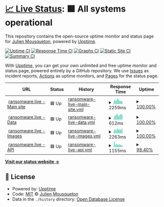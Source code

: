 # [📈 Live Status](https://uptime.ransomware.live): <!--live status--> **🟩 All systems operational**

This repository contains the open-source uptime monitor and status page for [Julien Mousqueton](http://www.julien.io), powered by [Upptime](https://github.com/upptime/upptime).

[![Uptime CI](https://github.com/JMousqueton/uptime.ransomware.live/workflows/Uptime%20CI/badge.svg)](https://github.com/JMousqueton/uptime.ransomware.live/actions?query=workflow%3A%22Uptime+CI%22)
[![Response Time CI](https://github.com/JMousqueton/uptime.ransomware.live/workflows/Response%20Time%20CI/badge.svg)](https://github.com/JMousqueton/uptime.ransomware.live/actions?query=workflow%3A%22Response+Time+CI%22)
[![Graphs CI](https://github.com/JMousqueton/uptime.ransomware.live/workflows/Graphs%20CI/badge.svg)](https://github.com/JMousqueton/uptime.ransomware.live/actions?query=workflow%3A%22Graphs+CI%22)
[![Static Site CI](https://github.com/JMousqueton/uptime.ransomware.live/workflows/Static%20Site%20CI/badge.svg)](https://github.com/JMousqueton/uptime.ransomware.live/actions?query=workflow%3A%22Static+Site+CI%22)
[![Summary CI](https://github.com/JMousqueton/uptime.ransomware.live/workflows/Summary%20CI/badge.svg)](https://github.com/JMousqueton/uptime.ransomware.live/actions?query=workflow%3A%22Summary+CI%22)

With [Upptime](https://upptime.js.org), you can get your own unlimited and free uptime monitor and status page, powered entirely by a GitHub repository. We use [Issues](https://github.com/JMousqueton/uptime.ransomware.live/issues) as incident reports, [Actions](https://github.com/JMousqueton/uptime.ransomware.live/actions) as uptime monitors, and [Pages](https://uptime.ransomware.live) for the status page.

<!--start: status pages-->
<!-- This summary is generated by Upptime (https://github.com/upptime/upptime) -->
<!-- Do not edit this manually, your changes will be overwritten -->
<!-- prettier-ignore -->
| URL | Status | History | Response Time | Uptime |
| --- | ------ | ------- | ------------- | ------ |
| <img alt="" src="https://icons.duckduckgo.com/ip3/www.ransomware.live.ico" height="13"> [ransomware.live - Main site](https://www.ransomware.live) | 🟩 Up | [ransomware-live-main-site.yml](https://github.com/JMousqueton/uptime.ransomware.live/commits/HEAD/history/ransomware-live-main-site.yml) | <details><summary><img alt="Response time graph" src="./graphs/ransomware-live-main-site/response-time-week.png" height="20"> 2259ms</summary><br><a href="https://uptime.ransomware.live/history/ransomware-live-main-site"><img alt="Response time 1193" src="https://img.shields.io/endpoint?url=https%3A%2F%2Fraw.githubusercontent.com%2FJMousqueton%2Fuptime.ransomware.live%2FHEAD%2Fapi%2Fransomware-live-main-site%2Fresponse-time.json"></a><br><a href="https://uptime.ransomware.live/history/ransomware-live-main-site"><img alt="24-hour response time 2335" src="https://img.shields.io/endpoint?url=https%3A%2F%2Fraw.githubusercontent.com%2FJMousqueton%2Fuptime.ransomware.live%2FHEAD%2Fapi%2Fransomware-live-main-site%2Fresponse-time-day.json"></a><br><a href="https://uptime.ransomware.live/history/ransomware-live-main-site"><img alt="7-day response time 2259" src="https://img.shields.io/endpoint?url=https%3A%2F%2Fraw.githubusercontent.com%2FJMousqueton%2Fuptime.ransomware.live%2FHEAD%2Fapi%2Fransomware-live-main-site%2Fresponse-time-week.json"></a><br><a href="https://uptime.ransomware.live/history/ransomware-live-main-site"><img alt="30-day response time 1903" src="https://img.shields.io/endpoint?url=https%3A%2F%2Fraw.githubusercontent.com%2FJMousqueton%2Fuptime.ransomware.live%2FHEAD%2Fapi%2Fransomware-live-main-site%2Fresponse-time-month.json"></a><br><a href="https://uptime.ransomware.live/history/ransomware-live-main-site"><img alt="1-year response time 1358" src="https://img.shields.io/endpoint?url=https%3A%2F%2Fraw.githubusercontent.com%2FJMousqueton%2Fuptime.ransomware.live%2FHEAD%2Fapi%2Fransomware-live-main-site%2Fresponse-time-year.json"></a></details> | <details><summary><a href="https://uptime.ransomware.live/history/ransomware-live-main-site">100.00%</a></summary><a href="https://uptime.ransomware.live/history/ransomware-live-main-site"><img alt="All-time uptime 99.84%" src="https://img.shields.io/endpoint?url=https%3A%2F%2Fraw.githubusercontent.com%2FJMousqueton%2Fuptime.ransomware.live%2FHEAD%2Fapi%2Fransomware-live-main-site%2Fuptime.json"></a><br><a href="https://uptime.ransomware.live/history/ransomware-live-main-site"><img alt="24-hour uptime 100.00%" src="https://img.shields.io/endpoint?url=https%3A%2F%2Fraw.githubusercontent.com%2FJMousqueton%2Fuptime.ransomware.live%2FHEAD%2Fapi%2Fransomware-live-main-site%2Fuptime-day.json"></a><br><a href="https://uptime.ransomware.live/history/ransomware-live-main-site"><img alt="7-day uptime 100.00%" src="https://img.shields.io/endpoint?url=https%3A%2F%2Fraw.githubusercontent.com%2FJMousqueton%2Fuptime.ransomware.live%2FHEAD%2Fapi%2Fransomware-live-main-site%2Fuptime-week.json"></a><br><a href="https://uptime.ransomware.live/history/ransomware-live-main-site"><img alt="30-day uptime 99.90%" src="https://img.shields.io/endpoint?url=https%3A%2F%2Fraw.githubusercontent.com%2FJMousqueton%2Fuptime.ransomware.live%2FHEAD%2Fapi%2Fransomware-live-main-site%2Fuptime-month.json"></a><br><a href="https://uptime.ransomware.live/history/ransomware-live-main-site"><img alt="1-year uptime 99.76%" src="https://img.shields.io/endpoint?url=https%3A%2F%2Fraw.githubusercontent.com%2FJMousqueton%2Fuptime.ransomware.live%2FHEAD%2Fapi%2Fransomware-live-main-site%2Fuptime-year.json"></a></details>
| <img alt="" src="https://icons.duckduckgo.com/ip3/data.ransomware.live.ico" height="13"> [ransomware.live - Data](https://data.ransomware.live) | 🟩 Up | [ransomware-live-data.yml](https://github.com/JMousqueton/uptime.ransomware.live/commits/HEAD/history/ransomware-live-data.yml) | <details><summary><img alt="Response time graph" src="./graphs/ransomware-live-data/response-time-week.png" height="20"> 612ms</summary><br><a href="https://uptime.ransomware.live/history/ransomware-live-data"><img alt="Response time 659" src="https://img.shields.io/endpoint?url=https%3A%2F%2Fraw.githubusercontent.com%2FJMousqueton%2Fuptime.ransomware.live%2FHEAD%2Fapi%2Fransomware-live-data%2Fresponse-time.json"></a><br><a href="https://uptime.ransomware.live/history/ransomware-live-data"><img alt="24-hour response time 642" src="https://img.shields.io/endpoint?url=https%3A%2F%2Fraw.githubusercontent.com%2FJMousqueton%2Fuptime.ransomware.live%2FHEAD%2Fapi%2Fransomware-live-data%2Fresponse-time-day.json"></a><br><a href="https://uptime.ransomware.live/history/ransomware-live-data"><img alt="7-day response time 612" src="https://img.shields.io/endpoint?url=https%3A%2F%2Fraw.githubusercontent.com%2FJMousqueton%2Fuptime.ransomware.live%2FHEAD%2Fapi%2Fransomware-live-data%2Fresponse-time-week.json"></a><br><a href="https://uptime.ransomware.live/history/ransomware-live-data"><img alt="30-day response time 547" src="https://img.shields.io/endpoint?url=https%3A%2F%2Fraw.githubusercontent.com%2FJMousqueton%2Fuptime.ransomware.live%2FHEAD%2Fapi%2Fransomware-live-data%2Fresponse-time-month.json"></a><br><a href="https://uptime.ransomware.live/history/ransomware-live-data"><img alt="1-year response time 617" src="https://img.shields.io/endpoint?url=https%3A%2F%2Fraw.githubusercontent.com%2FJMousqueton%2Fuptime.ransomware.live%2FHEAD%2Fapi%2Fransomware-live-data%2Fresponse-time-year.json"></a></details> | <details><summary><a href="https://uptime.ransomware.live/history/ransomware-live-data">100.00%</a></summary><a href="https://uptime.ransomware.live/history/ransomware-live-data"><img alt="All-time uptime 99.93%" src="https://img.shields.io/endpoint?url=https%3A%2F%2Fraw.githubusercontent.com%2FJMousqueton%2Fuptime.ransomware.live%2FHEAD%2Fapi%2Fransomware-live-data%2Fuptime.json"></a><br><a href="https://uptime.ransomware.live/history/ransomware-live-data"><img alt="24-hour uptime 100.00%" src="https://img.shields.io/endpoint?url=https%3A%2F%2Fraw.githubusercontent.com%2FJMousqueton%2Fuptime.ransomware.live%2FHEAD%2Fapi%2Fransomware-live-data%2Fuptime-day.json"></a><br><a href="https://uptime.ransomware.live/history/ransomware-live-data"><img alt="7-day uptime 100.00%" src="https://img.shields.io/endpoint?url=https%3A%2F%2Fraw.githubusercontent.com%2FJMousqueton%2Fuptime.ransomware.live%2FHEAD%2Fapi%2Fransomware-live-data%2Fuptime-week.json"></a><br><a href="https://uptime.ransomware.live/history/ransomware-live-data"><img alt="30-day uptime 100.00%" src="https://img.shields.io/endpoint?url=https%3A%2F%2Fraw.githubusercontent.com%2FJMousqueton%2Fuptime.ransomware.live%2FHEAD%2Fapi%2Fransomware-live-data%2Fuptime-month.json"></a><br><a href="https://uptime.ransomware.live/history/ransomware-live-data"><img alt="1-year uptime 99.98%" src="https://img.shields.io/endpoint?url=https%3A%2F%2Fraw.githubusercontent.com%2FJMousqueton%2Fuptime.ransomware.live%2FHEAD%2Fapi%2Fransomware-live-data%2Fuptime-year.json"></a></details>
| <img alt="" src="https://icons.duckduckgo.com/ip3/images.ransomware.live.ico" height="13"> [ransomware.live - Images](https://images.ransomware.live) | 🟩 Up | [ransomware-live-images.yml](https://github.com/JMousqueton/uptime.ransomware.live/commits/HEAD/history/ransomware-live-images.yml) | <details><summary><img alt="Response time graph" src="./graphs/ransomware-live-images/response-time-week.png" height="20"> 2263ms</summary><br><a href="https://uptime.ransomware.live/history/ransomware-live-images"><img alt="Response time 1227" src="https://img.shields.io/endpoint?url=https%3A%2F%2Fraw.githubusercontent.com%2FJMousqueton%2Fuptime.ransomware.live%2FHEAD%2Fapi%2Fransomware-live-images%2Fresponse-time.json"></a><br><a href="https://uptime.ransomware.live/history/ransomware-live-images"><img alt="24-hour response time 2280" src="https://img.shields.io/endpoint?url=https%3A%2F%2Fraw.githubusercontent.com%2FJMousqueton%2Fuptime.ransomware.live%2FHEAD%2Fapi%2Fransomware-live-images%2Fresponse-time-day.json"></a><br><a href="https://uptime.ransomware.live/history/ransomware-live-images"><img alt="7-day response time 2263" src="https://img.shields.io/endpoint?url=https%3A%2F%2Fraw.githubusercontent.com%2FJMousqueton%2Fuptime.ransomware.live%2FHEAD%2Fapi%2Fransomware-live-images%2Fresponse-time-week.json"></a><br><a href="https://uptime.ransomware.live/history/ransomware-live-images"><img alt="30-day response time 1839" src="https://img.shields.io/endpoint?url=https%3A%2F%2Fraw.githubusercontent.com%2FJMousqueton%2Fuptime.ransomware.live%2FHEAD%2Fapi%2Fransomware-live-images%2Fresponse-time-month.json"></a><br><a href="https://uptime.ransomware.live/history/ransomware-live-images"><img alt="1-year response time 1403" src="https://img.shields.io/endpoint?url=https%3A%2F%2Fraw.githubusercontent.com%2FJMousqueton%2Fuptime.ransomware.live%2FHEAD%2Fapi%2Fransomware-live-images%2Fresponse-time-year.json"></a></details> | <details><summary><a href="https://uptime.ransomware.live/history/ransomware-live-images">100.00%</a></summary><a href="https://uptime.ransomware.live/history/ransomware-live-images"><img alt="All-time uptime 99.85%" src="https://img.shields.io/endpoint?url=https%3A%2F%2Fraw.githubusercontent.com%2FJMousqueton%2Fuptime.ransomware.live%2FHEAD%2Fapi%2Fransomware-live-images%2Fuptime.json"></a><br><a href="https://uptime.ransomware.live/history/ransomware-live-images"><img alt="24-hour uptime 100.00%" src="https://img.shields.io/endpoint?url=https%3A%2F%2Fraw.githubusercontent.com%2FJMousqueton%2Fuptime.ransomware.live%2FHEAD%2Fapi%2Fransomware-live-images%2Fuptime-day.json"></a><br><a href="https://uptime.ransomware.live/history/ransomware-live-images"><img alt="7-day uptime 100.00%" src="https://img.shields.io/endpoint?url=https%3A%2F%2Fraw.githubusercontent.com%2FJMousqueton%2Fuptime.ransomware.live%2FHEAD%2Fapi%2Fransomware-live-images%2Fuptime-week.json"></a><br><a href="https://uptime.ransomware.live/history/ransomware-live-images"><img alt="30-day uptime 99.90%" src="https://img.shields.io/endpoint?url=https%3A%2F%2Fraw.githubusercontent.com%2FJMousqueton%2Fuptime.ransomware.live%2FHEAD%2Fapi%2Fransomware-live-images%2Fuptime-month.json"></a><br><a href="https://uptime.ransomware.live/history/ransomware-live-images"><img alt="1-year uptime 99.77%" src="https://img.shields.io/endpoint?url=https%3A%2F%2Fraw.githubusercontent.com%2FJMousqueton%2Fuptime.ransomware.live%2FHEAD%2Fapi%2Fransomware-live-images%2Fuptime-year.json"></a></details>
| <img alt="" src="https://icons.duckduckgo.com/ip3/api.ransomware.live.ico" height="13"> [ransomware.live - API](https://api.ransomware.live) | 🟩 Up | [ransomware-live-api.yml](https://github.com/JMousqueton/uptime.ransomware.live/commits/HEAD/history/ransomware-live-api.yml) | <details><summary><img alt="Response time graph" src="./graphs/ransomware-live-api/response-time-week.png" height="20"> 1155ms</summary><br><a href="https://uptime.ransomware.live/history/ransomware-live-api"><img alt="Response time 873" src="https://img.shields.io/endpoint?url=https%3A%2F%2Fraw.githubusercontent.com%2FJMousqueton%2Fuptime.ransomware.live%2FHEAD%2Fapi%2Fransomware-live-api%2Fresponse-time.json"></a><br><a href="https://uptime.ransomware.live/history/ransomware-live-api"><img alt="24-hour response time 1511" src="https://img.shields.io/endpoint?url=https%3A%2F%2Fraw.githubusercontent.com%2FJMousqueton%2Fuptime.ransomware.live%2FHEAD%2Fapi%2Fransomware-live-api%2Fresponse-time-day.json"></a><br><a href="https://uptime.ransomware.live/history/ransomware-live-api"><img alt="7-day response time 1155" src="https://img.shields.io/endpoint?url=https%3A%2F%2Fraw.githubusercontent.com%2FJMousqueton%2Fuptime.ransomware.live%2FHEAD%2Fapi%2Fransomware-live-api%2Fresponse-time-week.json"></a><br><a href="https://uptime.ransomware.live/history/ransomware-live-api"><img alt="30-day response time 1127" src="https://img.shields.io/endpoint?url=https%3A%2F%2Fraw.githubusercontent.com%2FJMousqueton%2Fuptime.ransomware.live%2FHEAD%2Fapi%2Fransomware-live-api%2Fresponse-time-month.json"></a><br><a href="https://uptime.ransomware.live/history/ransomware-live-api"><img alt="1-year response time 994" src="https://img.shields.io/endpoint?url=https%3A%2F%2Fraw.githubusercontent.com%2FJMousqueton%2Fuptime.ransomware.live%2FHEAD%2Fapi%2Fransomware-live-api%2Fresponse-time-year.json"></a></details> | <details><summary><a href="https://uptime.ransomware.live/history/ransomware-live-api">98.40%</a></summary><a href="https://uptime.ransomware.live/history/ransomware-live-api"><img alt="All-time uptime 99.81%" src="https://img.shields.io/endpoint?url=https%3A%2F%2Fraw.githubusercontent.com%2FJMousqueton%2Fuptime.ransomware.live%2FHEAD%2Fapi%2Fransomware-live-api%2Fuptime.json"></a><br><a href="https://uptime.ransomware.live/history/ransomware-live-api"><img alt="24-hour uptime 100.00%" src="https://img.shields.io/endpoint?url=https%3A%2F%2Fraw.githubusercontent.com%2FJMousqueton%2Fuptime.ransomware.live%2FHEAD%2Fapi%2Fransomware-live-api%2Fuptime-day.json"></a><br><a href="https://uptime.ransomware.live/history/ransomware-live-api"><img alt="7-day uptime 98.40%" src="https://img.shields.io/endpoint?url=https%3A%2F%2Fraw.githubusercontent.com%2FJMousqueton%2Fuptime.ransomware.live%2FHEAD%2Fapi%2Fransomware-live-api%2Fuptime-week.json"></a><br><a href="https://uptime.ransomware.live/history/ransomware-live-api"><img alt="30-day uptime 98.90%" src="https://img.shields.io/endpoint?url=https%3A%2F%2Fraw.githubusercontent.com%2FJMousqueton%2Fuptime.ransomware.live%2FHEAD%2Fapi%2Fransomware-live-api%2Fuptime-month.json"></a><br><a href="https://uptime.ransomware.live/history/ransomware-live-api"><img alt="1-year uptime 99.66%" src="https://img.shields.io/endpoint?url=https%3A%2F%2Fraw.githubusercontent.com%2FJMousqueton%2Fuptime.ransomware.live%2FHEAD%2Fapi%2Fransomware-live-api%2Fuptime-year.json"></a></details>

<!--end: status pages-->

[**Visit our status website →**](https://uptime.ransomware.live)

## 📄 License

- Powered by: [Upptime](https://github.com/upptime/upptime)
- Code: [MIT](./LICENSE) © [Julien Mousqueton](http://www.julien.io)
- Data in the `./history` directory: [Open Database License](https://opendatacommons.org/licenses/odbl/1-0/)

